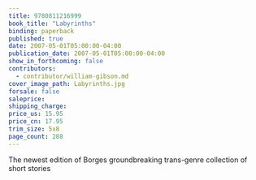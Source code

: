 ```yaml
---
title: 9780811216999
book_title: "Labyrinths"
binding: paperback
published: true
date: 2007-05-01T05:00:00-04:00
publication_date: 2007-05-01T05:00:00-04:00
show_in_forthcoming: false
contributors:
  - contributor/william-gibson.md
cover_image_path: Labyrinths.jpg
forsale: false
saleprice:
shipping_charge:
price_us: 15.95
price_cn: 17.95
trim_size: 5x8
page_count: 288
---
```

The newest edition of Borges groundbreaking trans-genre collection of short stories

